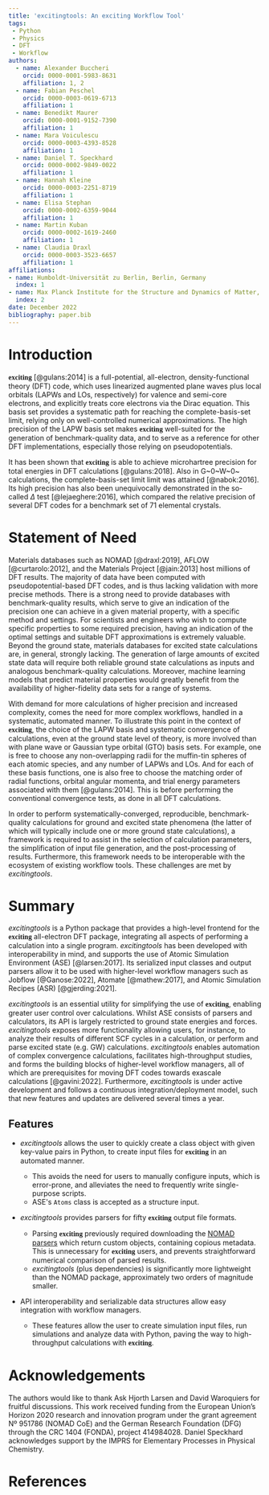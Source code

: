 ```yaml
---
title: 'excitingtools: An exciting Workflow Tool'
tags:
 - Python
 - Physics
 - DFT
 - Workflow
authors:
  - name: Alexander Buccheri
    orcid: 0000-0001-5983-8631
    affiliation: 1, 2
  - name: Fabian Peschel
    orcid: 0000-0003-0619-6713
    affiliation: 1
  - name: Benedikt Maurer
    orcid: 0000-0001-9152-7390
    affiliation: 1
  - name: Mara Voiculescu
    orcid: 0000-0003-4393-8528
    affiliation: 1
  - name: Daniel T. Speckhard
    orcid: 0000-0002-9849-0022
    affiliation: 1
  - name: Hannah Kleine
    orcid: 0000-0003-2251-8719
    affiliation: 1
  - name: Elisa Stephan
    orcid: 0000-0002-6359-9044
    affiliation: 1
  - name: Martin Kuban
    orcid: 0000-0002-1619-2460
    affiliation: 1
  - name: Claudia Draxl
    orcid: 0000-0003-3523-6657
    affiliation: 1
affiliations:
- name: Humboldt-Universität zu Berlin, Berlin, Germany
  index: 1
- name: Max Planck Institute for the Structure and Dynamics of Matter, Hamburg, Germany
  index: 2
date: December 2022  
bibliography: paper.bib
---
```


# Introduction

<span style="font-family:american typewriter; font-size:1em;">**exciting**</span> [@gulans:2014] is a full-potential, 
all-electron, density-functional theory (DFT) code, which uses linearized augmented plane waves plus local orbitals 
(LAPWs and LOs, respectively) for valence and semi-core electrons, and explicitly treats core electrons via the 
Dirac equation. This basis set provides a systematic path for reaching the complete-basis-set limit, relying only on 
well-controlled numerical approximations. The high precision of the LAPW basis set makes <span style="font-family:american typewriter; font-size:1em;">**exciting**</span> 
well-suited for the generation of benchmark-quality data, and to serve as a reference for other DFT implementations, 
especially those relying on pseudopotentials.

It has been shown that <span style="font-family:american typewriter; font-size:1em;">**exciting**</span> is able to 
achieve microhartree precision for total energies in DFT calculations [@gulans:2018]. Also in G~0~W~0~ calculations, the complete-basis-set limit limit was attained [@nabok:2016]. Its high precision has also been 
unequivocally demonstrated in the so-called $\Delta$ test [@lejaeghere:2016], which compared the relative precision of several 
DFT codes for a benchmark set of 71 elemental crystals.

# Statement of Need

Materials databases such as NOMAD [@draxl:2019], AFLOW [@curtarolo:2012], and the Materials Project [@jain:2013] 
host millions of DFT results. The majority of data have been computed with pseudopotential-based DFT codes, and is thus lacking validation with more precise methods. There is a strong need to provide databases with benchmark-quality results, 
which serve to give an indication of the precision one can achieve in a given material property, with a specific method 
and settings. For scientists and engineers who wish to compute specific properties to some required precision, having an 
indication of the optimal settings and suitable DFT approximations is extremely valuable. Beyond the ground state, 
materials databases for excited state calculations are, in general, strongly lacking. The generation of large amounts of excited state data will require both reliable ground state calculations as inputs and analogous benchmark-quality calculations. Moreover, machine learning models that predict material properties would greatly benefit from the availability of higher-fidelity data sets for a range of systems.

With demand for more calculations of higher precision and increased complexity, comes the need for more complex workflows, 
handled in a systematic, automated manner. To illustrate this point in the context of 
<span style="font-family:american typewriter; font-size:1em;">**exciting**</span>, the choice of the LAPW basis and 
systematic convergence of calculations, even at the ground state level of theory, is more involved than with 
plane wave or Gaussian type orbital (GTO) basis sets. For example, one is free to choose any non-overlapping radii for the muffin-tin spheres of 
each atomic species, and any number of LAPWs and LOs. And for each of these basis functions, one is also free to choose 
the matching order of radial functions, orbital angular momenta, and trial energy parameters associated with them [@gulans:2014]. 
This is before performing the conventional convergence tests, as done in all DFT calculations.

In order to perform systematically-converged, reproducible, benchmark-quality calculations for ground and excited state
phenomena (the latter of which will typically include one or more ground state calculations), a framework is required to assist 
in the selection of calculation parameters, the simplification of input file generation, and the post-processing of 
results. Furthermore, this framework needs to be interoperable with the ecosystem of existing workflow tools. These 
challenges are met by _excitingtools_.

# Summary

_excitingtools_ is a Python package that provides a high-level frontend for the <span style="font-family:american typewriter; font-size:1em;">**exciting**</span>
all-electron DFT package, integrating all aspects of performing a calculation into a single program. _excitingtools_ has
been developed with interoperability in mind, and supports the use of Atomic Simulation Environment (ASE) [@larsen:2017].
Its serialized input classes and output parsers allow it to be used with higher-level workflow managers such as
Jobflow [@Ganose:2022], Atomate [@mathew:2017], and Atomic Simulation Recipes (ASR) [@gjerding:2021]. 


_excitingtools_ is an essential utility for simplifying the use of <span style="font-family:american typewriter; font-size:1em;">**exciting**</span>,
enabling greater user control over calculations. Whilst ASE consists of parsers and calculators, its API is largely 
restricted to ground state energies and forces. _excitingtools_ exposes more functionality allowing users, for instance, 
to analyze their results of different SCF cycles in a calculation, or perform and parse excited state (e.g. GW) calculations. _excitingtools_ enables automation of complex convergence calculations, facilitates high-throughput 
studies, and forms the building blocks of higher-level workflow managers, all of which are prerequisites for moving DFT codes
towards exascale calculations [@gavini:2022]. Furthermore, _excitingtools_ is under active development and follows a continuous 
integration/deployment model, such that new features and updates are delivered several times a year.


## Features

* _excitingtools_ allows the user to quickly create a class object with given key-value pairs in Python, to create input 
  files for <span style="font-family:american typewriter; font-size:1em;">**exciting**</span> in an automated manner.
    - This avoids the need for users to manually configure inputs, which is error-prone, and alleviates the need to 
    frequently write single-purpose scripts.
    - ASE's `Atoms` class is accepted as a structure input.

* _excitingtools_ provides parsers for fifty <span style="font-family:american typewriter; font-size:1em;">**exciting**</span>
    output file formats.
    - Parsing <span style="font-family:american typewriter; font-size:1em;">**exciting**</span> previously required 
    downloading the [NOMAD parsers](https://github.com/nomad-coe/nomad-parser-exciting) which return custom objects, 
    containing copious metadata. This is unnecessary for <span style="font-family:american typewriter; font-size:1em;">**exciting**</span>
    users, and prevents straightforward numerical comparison of parsed results.
    - _excitingtools_ (plus dependencies) is significantly more lightweight than the NOMAD package, approximately two 
    orders of magnitude smaller.
  
* API interoperability and serializable data structures allow easy integration with workflow managers.
    - These features allow the user to create simulation input files, run simulations and analyze data with Python, paving the way to 
    high-throughput calculations with <span style="font-family:american typewriter; font-size:1em;">**exciting**</span>.

# Acknowledgements

The authors would like to thank Ask Hjorth Larsen and David Waroquiers for fruitful discussions. This work received funding from the European Union’s Horizon 2020 research and innovation program under the grant agreement Nº 951786 (NOMAD CoE) and the  German Research Foundation (DFG) through the CRC 1404 (FONDA), project 414984028. Daniel Speckhard acknowledges support by the IMPRS for Elementary Processes in Physical Chemistry.

# References
